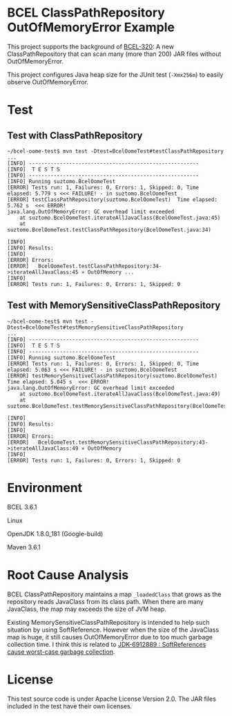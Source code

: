 # BCEL ClassPathRepository OutOfMemoryError Example

This project supports the background of [BCEL-320](https://issues.apache.org/jira/browse/BCEL-320):
A new ClassPathRepository that can scan many (more than 200) JAR files without OutOfMemoryError.

This project configures Java heap size for the JUnit test (`-Xmx256m`) to easily observe
OutOfMemoryError.

# Test

## Test with ClassPathRepository
```
~/bcel-oome-test$ mvn test -Dtest=BcelOomeTest#testClassPathRepository
...
[INFO] -------------------------------------------------------
[INFO]  T E S T S
[INFO] -------------------------------------------------------
[INFO] Running suztomo.BcelOomeTest
[ERROR] Tests run: 1, Failures: 0, Errors: 1, Skipped: 0, Time elapsed: 5.779 s <<< FAILURE! - in suztomo.BcelOomeTest
[ERROR] testClassPathRepository(suztomo.BcelOomeTest)  Time elapsed: 5.762 s  <<< ERROR!
java.lang.OutOfMemoryError: GC overhead limit exceeded
	at suztomo.BcelOomeTest.iterateAllJavaClass(BcelOomeTest.java:45)
	at suztomo.BcelOomeTest.testClassPathRepository(BcelOomeTest.java:34)

[INFO] 
[INFO] Results:
[INFO] 
[ERROR] Errors: 
[ERROR]   BcelOomeTest.testClassPathRepository:34->iterateAllJavaClass:45 » OutOfMemory ...
[INFO] 
[ERROR] Tests run: 1, Failures: 0, Errors: 1, Skipped: 0
```

## Test with MemorySensitiveClassPathRepository

```
~/bcel-oome-test$ mvn test -Dtest=BcelOomeTest#testMemorySensitiveClassPathRepository
...
[INFO] -------------------------------------------------------
[INFO]  T E S T S
[INFO] -------------------------------------------------------
[INFO] Running suztomo.BcelOomeTest
[ERROR] Tests run: 1, Failures: 0, Errors: 1, Skipped: 0, Time elapsed: 5.063 s <<< FAILURE! - in suztomo.BcelOomeTest
[ERROR] testMemorySensitiveClassPathRepository(suztomo.BcelOomeTest)  Time elapsed: 5.045 s  <<< ERROR!
java.lang.OutOfMemoryError: GC overhead limit exceeded
	at suztomo.BcelOomeTest.iterateAllJavaClass(BcelOomeTest.java:49)
	at suztomo.BcelOomeTest.testMemorySensitiveClassPathRepository(BcelOomeTest.java:43)

[INFO] 
[INFO] Results:
[INFO] 
[ERROR] Errors: 
[ERROR]   BcelOomeTest.testMemorySensitiveClassPathRepository:43->iterateAllJavaClass:49 » OutOfMemory
[INFO] 
[ERROR] Tests run: 1, Failures: 0, Errors: 1, Skipped: 0
```

# Environment

BCEL 3.6.1

Linux 

OpenJDK 1.8.0_181 (Google-build)

Maven 3.6.1

# Root Cause Analysis
BCEL ClassPathRepository maintains a map `_loadedClass` that grows as the repository reads JavaClass
from its class path. When there are many JavaClass, the map may exceeds the size of JVM heap.

Existing MemorySensitiveClassPathRepository is intended to help such situation by using
SoftReference. However when the size of the JavaClass map is huge, it still causes OutOfMemoryError
due to too much garbage collection time. I think this is related to
[JDK-6912889 : SoftReferences cause worst-case garbage collection](
https://bugs.java.com/bugdatabase/view_bug.do?bug_id=6912889).

# License

This test source code is under Apache License Version 2.0. The JAR files included in the test have
their own licenses.